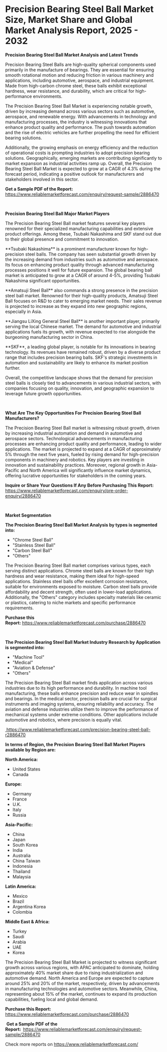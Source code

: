 <p><h1>Precision Bearing Steel Ball Market Size, Market Share and Global Market Analysis Report, 2025 - 2032</h1></p><p><strong>Precision Bearing Steel Ball Market Analysis and Latest Trends</strong></p>
<p><p>Precision Bearing Steel Balls are high-quality spherical components used primarily in the manufacture of bearings. They are essential for ensuring smooth rotational motion and reducing friction in various machinery and applications, including automotive, aerospace, and industrial equipment. Made from high-carbon chrome steel, these balls exhibit exceptional hardness, wear resistance, and durability, which are critical for high-performance environments.</p><p>The Precision Bearing Steel Ball Market is experiencing notable growth, driven by increasing demand across various sectors such as automotive, aerospace, and renewable energy. With advancements in technology and manufacturing processes, the industry is witnessing innovations that enhance product quality and performance. The push towards automation and the rise of electric vehicles are further propelling the need for efficient bearing solutions.</p><p>Additionally, the growing emphasis on energy efficiency and the reduction of operational costs is prompting industries to adopt precision bearing solutions. Geographically, emerging markets are contributing significantly to market expansion as industrial activities ramp up. Overall, the Precision Bearing Steel Ball Market is expected to grow at a CAGR of 4.3% during the forecast period, indicating a positive outlook for manufacturers and stakeholders involved in this sector.</p></p>
<p><strong>Get a Sample PDF of the Report:&nbsp;</strong> <a href="https://www.reliablemarketforecast.com/enquiry/request-sample/2886470?utm_campaign=3530&utm_medium=2&utm_source=Github&utm_content=ia&utm_term=13032025&utm_id=precision-bearing-steel-ball">https://www.reliablemarketforecast.com/enquiry/request-sample/2886470</a></p>
<p>&nbsp;</p>
<p><strong>Precision Bearing Steel Ball Major Market Players</strong></p>
<p><p>The Precision Bearing Steel Ball market features several key players renowned for their specialized manufacturing capabilities and extensive product offerings. Among these, Tsubaki Nakashima and SKF stand out due to their global presence and commitment to innovation.</p><p>**Tsubaki Nakashima** is a prominent manufacturer known for high-precision steel balls. The company has seen substantial growth driven by the increasing demand from industries such as automotive and aerospace. Its focus on enhancing product quality through advanced manufacturing processes positions it well for future expansion. The global bearing ball market is anticipated to grow at a CAGR of around 4-5%, providing Tsubaki Nakashima significant opportunities.</p><p>**Amatsuji Steel Ball** also commands a strong presence in the precision steel ball market. Renowned for their high-quality products, Amatsuji Steel Ball focuses on R&D to cater to emerging market needs. Their sales revenue is projected to increase as they expand into new geographic regions, especially in Asia.</p><p>**Jiangsu LiXing General Steel Ball** is another important player, primarily serving the local Chinese market. The demand for automotive and industrial applications fuels its growth, with revenue expected to rise alongside the burgeoning manufacturing sector in China.</p><p>**SKF**, a leading global player, is notable for its innovations in bearing technology. Its revenues have remained robust, driven by a diverse product range that includes precision bearing balls. SKF's strategic investments in automation and sustainability are likely to enhance its market position further.</p><p>Overall, the competitive landscape shows that the demand for precision steel balls is closely tied to advancements in various industrial sectors, with companies focusing on quality, innovation, and geographic expansion to leverage future growth opportunities.</p></p>
<p>&nbsp;</p>
<p><strong>What Are The Key Opportunities For Precision Bearing Steel Ball Manufacturers?</strong></p>
<p><p>The Precision Bearing Steel Ball market is witnessing robust growth, driven by increasing industrial automation and demand in automotive and aerospace sectors. Technological advancements in manufacturing processes are enhancing product quality and performance, leading to wider applications. The market is projected to expand at a CAGR of approximately 5% through the next five years, fueled by rising demand for high-precision components in machinery and robotics. Key players are investing in innovation and sustainability practices. Moreover, regional growth in Asia-Pacific and North America will significantly influence market dynamics, offering lucrative opportunities for stakeholders in the coming years.</p></p>
<p><strong>Inquire or Share Your Questions If Any Before Purchasing This Report:</strong> <a href="https://www.reliablemarketforecast.com/enquiry/pre-order-enquiry/2886470?utm_campaign=3530&utm_medium=2&utm_source=Github&utm_content=ia&utm_term=13032025&utm_id=precision-bearing-steel-ball">https://www.reliablemarketforecast.com/enquiry/pre-order-enquiry/2886470</a></p>
<p>&nbsp;</p>
<p><strong>Market Segmentation</strong></p>
<p><strong>The Precision Bearing Steel Ball Market Analysis by types is segmented into:</strong></p>
<p><ul><li>"Chrome Steel Ball"</li><li>"Stainless Steel Ball"</li><li>"Carbon Steel Ball"</li><li>"Others"</li></ul></p>
<p><p>The Precision Bearing Steel Ball market comprises various types, each serving distinct applications. Chrome steel balls are known for their high hardness and wear resistance, making them ideal for high-speed applications. Stainless steel balls offer excellent corrosion resistance, suitable for environments exposed to moisture. Carbon steel balls provide affordability and decent strength, often used in lower-load applications. Additionally, the "Others" category includes specialty materials like ceramic or plastics, catering to niche markets and specific performance requirements.</p></p>
<p><strong>Purchase this Report:&nbsp;</strong><a href="https://www.reliablemarketforecast.com/purchase/2886470?utm_campaign=3530&utm_medium=2&utm_source=Github&utm_content=ia&utm_term=13032025&utm_id=precision-bearing-steel-ball">https://www.reliablemarketforecast.com/purchase/2886470</a></p>
<p>&nbsp;</p>
<p><strong>The Precision Bearing Steel Ball Market Industry Research by Application is segmented into:</strong></p>
<p><ul><li>"Machine Tool"</li><li>"Medical"</li><li>"Aviation & Defense"</li><li>"Others"</li></ul></p>
<p><p>The Precision Bearing Steel Ball market finds application across various industries due to its high performance and durability. In machine tool manufacturing, these balls enhance precision and reduce wear in spindles and bearings. In the medical sector, precision balls are crucial for surgical instruments and imaging systems, ensuring reliability and accuracy. The aviation and defense industries utilize them to improve the performance of mechanical systems under extreme conditions. Other applications include automotive and robotics, where precision is equally vital.</p></p>
<p><a href="https://www.reliablemarketforecast.com/precision-bearing-steel-ball-r2886470?utm_campaign=3530&utm_medium=2&utm_source=Github&utm_content=ia&utm_term=13032025&utm_id=precision-bearing-steel-ball">&nbsp;https://www.reliablemarketforecast.com/precision-bearing-steel-ball-r2886470</a></p>
<p><strong>In terms of Region, the Precision Bearing Steel Ball Market Players available by Region are:</strong></p>
<p>
    <p> <strong> North America: </strong>
        <ul>
            <li>United States</li>
            <li>Canada</li>
        </ul>
        </p> 
    <p> <strong> Europe: </strong>
        <ul>
            <li>Germany</li>
            <li>France</li>
            <li>U.K.</li>
            <li>Italy</li>
            <li>Russia</li>
        </ul>
        </p> 
    <p> <strong> Asia-Pacific: </strong>
        <ul>
            <li>China</li>
            <li>Japan</li>
            <li>South Korea</li>
            <li>India</li>
            <li>Australia</li>
            <li>China Taiwan</li>
            <li>Indonesia</li>
            <li>Thailand</li>
            <li>Malaysia</li>
        </ul>
        </p> 
    <p> <strong> Latin America: </strong>
        <ul>
            <li>Mexico</li>
            <li>Brazil</li>
            <li>Argentina Korea</li>
            <li>Colombia</li>
        </ul>
        </p> 
    <p> <strong> Middle East & Africa: </strong>
        <ul>
            <li>Turkey</li>
            <li>Saudi</li>
            <li>Arabia</li>
            <li>UAE</li>
            <li>Korea</li>
        </ul>
    </p>
    </p>
<p><p>The Precision Bearing Steel Ball Market is projected to witness significant growth across various regions, with APAC anticipated to dominate, holding approximately 40% market share due to rising industrialization and automotive demand. North America and Europe are expected to capture around 25% and 20% of the market, respectively, driven by advancements in manufacturing technologies and automotive sectors. Meanwhile, China, representing about 15% of the market, continues to expand its production capabilities, fueling local and global demand.</p></p>
<p><strong>Purchase this Report: </strong><a href="https://www.reliablemarketforecast.com/purchase/2886470?utm_campaign=3530&utm_medium=2&utm_source=Github&utm_content=ia&utm_term=13032025&utm_id=precision-bearing-steel-ball">https://www.reliablemarketforecast.com/purchase/2886470</a></p>
<p>&nbsp;<strong>Get a Sample PDF of the Report:&nbsp;&nbsp;</strong><a href="https://www.reliablemarketforecast.com/enquiry/request-sample/2886470?utm_campaign=3530&utm_medium=2&utm_source=Github&utm_content=ia&utm_term=13032025&utm_id=precision-bearing-steel-ball">https://www.reliablemarketforecast.com/enquiry/request-sample/2886470</a></p>
<p><strong></strong></p>
<p>Check more reports on <a href="https://www.reliablemarketforecast.com/?utm_campaign=3530&utm_medium=2&utm_source=Github&utm_content=ia&utm_term=13032025&utm_id=precision-bearing-steel-ball">https://www.reliablemarketforecast.com/</a></p>